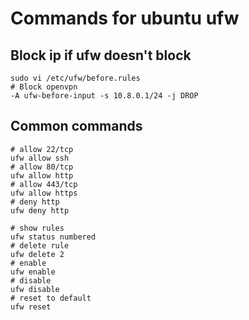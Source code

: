 # Commands for ubuntu ufw

## Block ip if ufw doesn't block
```console
sudo vi /etc/ufw/before.rules
# Block openvpn 
-A ufw-before-input -s 10.8.0.1/24 -j DROP
```

## Common commands
```console
# allow 22/tcp
ufw allow ssh
# allow 80/tcp
ufw allow http
# allow 443/tcp
ufw allow https
# deny http 
ufw deny http

# show rules
ufw status numbered
# delete rule
ufw delete 2
# enable
ufw enable
# disable
ufw disable
# reset to default
ufw reset
```
